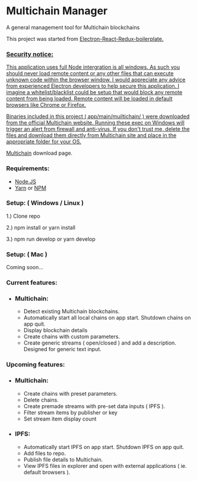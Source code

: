 <h1>Multichain Manager</h1>

A general management tool for Multichain blockchains
    
This project was started from <a href="https://github.com/jschr/electron-react-redux-boilerplate" target="blank">Electron-React-Redux-boilerplate.
    
<h3>   
    Security notice:
</h3>

This application uses full Node intergration is all windows. As such you should never load remote content or any other files that can execute unknown code within the browser window. I would appreciate any advice from experienced Electron developers to help secure this application. I imagine a whitelist/blacklist could be setup that would block any remote content from being loaded. Remote content will be loaded in default browsers like Chrome or Firefox.

Binaries included in this project ( app/main/muiltichain/ ) were downloaded from the official Multichain website. Running these exec on Windows will trigger an alert from firewall and anti-virus. If you don't trust me, delete the files and download them directly from Multichain site and place in the appropriate folder for your OS.

<a href="https://www.multichain.com/download-community/" target="blank">Multichain</a> download page.

<h3>
    Requirements:
</h3>
<ul> 
    <li>
        <a href="https://nodejs.org/en/" target="blank">Node.JS</a>
    </li>
    <li>
       <a href="https://yarnpkg.com/lang/en/" target="blank">Yarn</a> or <a href="https://www.npmjs.com/" target="blank">NPM</a>
    </li>
</ul>

<h3>Setup: ( Windows / Linux )</h3>

1.)  Clone repo

2.)  npm install or yarn install

3.)  npm run develop or yarn develop

<h3>Setup: ( Mac ) </h3>

Coming soon...

<h3>
    Current features:
</h3>

<ul>
    <li>
        <h3>
            Multichain:
        </h3>
        <ul>
            <li>Detect existing Multichain blockchains.</li>
            <li>Automatically start all local chains on app start. Shutdown chains on app quit.</li>
            <li>Display blockchain details</li>
            <li>Create chains with custom parameters.</li>
            <li>Create generic streams ( open/closed ) and add a description. Designed for generic text input.</li>
        </ul>
    </li>
</ul>

<h3>
    Upcoming features:
</h3>

<ul>
    <li>
        <h3>
            Multichain:
        </h3>
        <ul>
            <li>Create chains with preset parameters.</li>           
            <li>Delete chains.</li>           
            <li>Create premade streams with pre-set data inputs ( IPFS ).</li>
            <li>Filter stream items by publisher or key</li>
            <li>Set stream item display count</li>
        </ul>
    </li>
    <li>
        <h3>
            IPFS:
        </h3>
        <ul>
            <li>Automatically start IPFS on app start. Shutdown IPFS on app quit.</li>
            <li>Add files to repo.</li>
            <li>Publish file details to Multichain.</li>
            <li>View IPFS files in explorer and open with external applications ( ie. default browsers ).</li>
        </ul>
    </li>
</ul>
